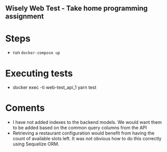 ## Wisely Web Test - Take home programming assignment

# Steps

- run `docker-compose up`

# Executing tests

- docker exec -ti web-test_api_1 yarn test

# Coments
- I have not added indexes to the backend models.  We would want them to be added based on the common query columns from the API
- Retrieving a restaurant configuration would benefit from having the count of available slots left.  It was not obvious how to do this correctly using Sequelize ORM.  